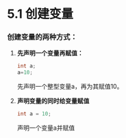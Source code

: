 # 5.1 创建变量

### 创建变量的两种方式：

1. **先声明一个变量再赋值：**

   ```java
   int a;
   a=10;
   ```

   先声明一个整型变量a，再为其赋值10。

2. **声明变量的同时给变量赋值**

   ```java
   int a = 10;
   ```

   声明一个变量a并赋值

